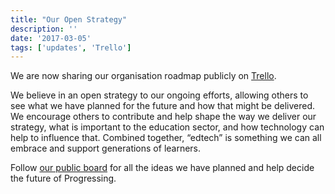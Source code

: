 ```yaml
---
title: "Our Open Strategy"
description: ''
date: '2017-03-05'
tags: ['updates', 'Trello']
---
```


We are now sharing our organisation roadmap publicly on [Trello](https://trello.com/b/uJJMFTkl/progressing).

We believe in an open strategy to our ongoing efforts, allowing others to see what we have planned for the future and how that might be delivered. We encourage others to contribute and help shape the way we deliver our strategy, what is important to the education sector, and how technology can help to influence that. Combined together, “edtech” is something we can all embrace and support generations of learners.

Follow [our public board](https://trello.com/b/uJJMFTkl/progressing) for all the ideas we have planned and help decide the future of Progressing.